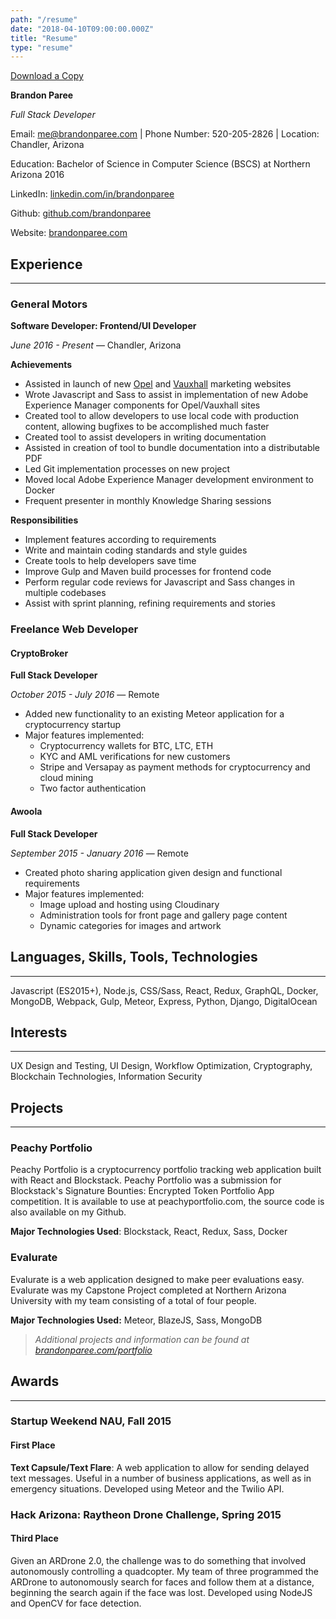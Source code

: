 ```yaml
---
path: "/resume"
date: "2018-04-10T09:00:00.000Z"
title: "Resume"
type: "resume"
---
```


[Download a Copy](./resume.pdf)

**Brandon Paree**

*Full Stack Developer*


Email: me@brandonparee.com | Phone Number: 520-205-2826 | Location: Chandler, Arizona

Education: Bachelor of Science in Computer Science (BSCS) at Northern Arizona 2016

LinkedIn: [linkedin.com/in/brandonparee](https://linkedin.com/in/brandonparee)

Github: [github.com/brandonparee](https://github.com/brandonparee)

Website: [brandonparee.com](https://brandonparee.com)

## Experience
-----

### General Motors

**Software Developer: Frontend/UI Developer**

*June 2016 - Present* — Chandler, Arizona

**Achievements**

* Assisted in launch of new [Opel](http://opel.ie) and [Vauxhall](https://vauxhall.co.uk) marketing websites
* Wrote Javascript and Sass to assist in implementation of new Adobe Experience Manager components for Opel/Vauxhall sites
* Created tool to allow developers to use local code with production content, allowing bugfixes to be accomplished much faster
* Created tool to assist developers in writing documentation
* Assisted in creation of tool to bundle documentation into a distributable PDF
* Led Git implementation processes on new project
* Moved local Adobe Experience Manager development environment to Docker
* Frequent presenter in monthly Knowledge Sharing sessions

**Responsibilities**

* Implement features according to requirements
* Write and maintain coding standards and style guides
* Create tools to help developers save time
* Improve Gulp and Maven build processes for frontend code
* Perform regular code reviews for Javascript and Sass changes in multiple codebases
* Assist with sprint planning, refining requirements and stories


### Freelance Web Developer

#### CryptoBroker

**Full Stack Developer**

*October 2015 - July 2016* — Remote

* Added new functionality to an existing Meteor application for a cryptocurrency startup
* Major features implemented:
    * Cryptocurrency wallets for BTC, LTC, ETH
    * KYC and AML verifications for new customers
    * Stripe and Versapay as payment methods for cryptocurrency and cloud mining
    * Two factor authentication

#### Awoola

**Full Stack Developer**

*September 2015 - January 2016* — Remote

* Created photo sharing application given design and functional requirements
* Major features implemented:
    * Image upload and hosting using Cloudinary
    * Administration tools for front page and gallery page content
    * Dynamic categories for images and artwork

## Languages, Skills, Tools, Technologies
-----

Javascript (ES2015+), Node.js, CSS/Sass, React, Redux, GraphQL, Docker, MongoDB, Webpack, Gulp, Meteor, Express, Python, Django, DigitalOcean

## Interests
------

UX Design and Testing, UI Design, Workflow Optimization, Cryptography, Blockchain Technologies, Information Security

## Projects
-----

### Peachy Portfolio

Peachy Portfolio is a cryptocurrency portfolio tracking web application built with React and Blockstack. Peachy Portfolio was a submission for Blockstack's Signature Bounties: Encrypted Token Portfolio App competition. It is available to use at peachyportfolio.com, the source code is also available on my Github.

**Major Technologies Used**: Blockstack, React, Redux, Sass, Docker
### Evalurate

Evalurate is a web application designed to make peer evaluations easy. Evalurate was my Capstone Project completed at Northern Arizona University with my team consisting of a total of four people.

**Major Technologies Used:** Meteor, BlazeJS, Sass, MongoDB

> *Additional projects and information can be found at [brandonparee.com/portfolio](https://brandonparee.com/portfolio)*

## Awards
-----

### Startup Weekend NAU, Fall 2015

#### First Place

**Text Capsule/Text Flare**: A web application to allow for sending delayed text messages. Useful in a number of business applications, as well as in emergency situations. Developed using Meteor and the Twilio API.

### Hack Arizona: Raytheon Drone Challenge, Spring 2015

#### Third Place

Given an ARDrone 2.0, the challenge was to do something that involved autonomously controlling a quadcopter. My team of three programmed the ARDrone to autonomously search for faces and follow them at a distance, beginning the search again if the face was lost. Developed using NodeJS and OpenCV for face detection.
